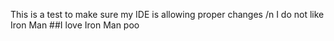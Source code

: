 This is a test to make sure my IDE is allowing proper changes /n
I do not like Iron Man
##I love Iron Man
poo
